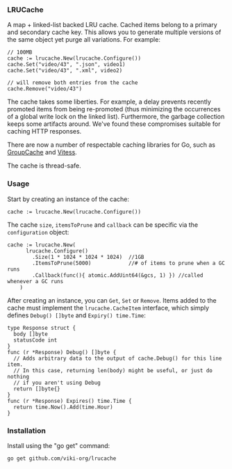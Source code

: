 ### LRUCache
A map + linked-list backed LRU cache. Cached items belong to a primary and secondary cache key. This allows you to generate multiple versions of the same object yet purge all variations. For example:

    // 100MB
    cache := lrucache.New(lrucache.Configure())
    cache.Set("video/43", ".json", video1)
    cache.Set("video/43", ".xml", video2)

    // will remove both entries from the cache
    cache.Remove("video/43")

The cache takes some liberties. For example, a delay prevents recently promoted items from being re-promoted (thus minimizing the occurrences of a global write lock on the linked list). Furthermore, the garbage collection keeps some artifacts around. We've found these compromises suitable for caching HTTP responses.

There are now a number of respectable caching libraries for Go, such as [GroupCache](https://github.com/golang/groupcache) and [Vitess](https://code.google.com/p/vitess/source/browse/go/cache/lru_cache.go).

The cache is thread-safe.

### Usage
Start by creating an instance of the cache:

    cache := lrucache.New(lrucache.Configure())

The cache `size`, `itemsToPrune` and `callback` can be specific via the `configuration` object:

    cache := lrucache.New(
          lrucache.Configure()
            .Size(1 * 1024 * 1024 * 1024)  //1GB
            .ItemsToPrune(5000)            //# of items to prune when a GC runs
            .Callback(func(){ atomic.AddUint64(&gcs, 1) }) //called whenever a GC runs
        )


After creating an instance, you can `Get`, `Set` or `Remove`. Items added to the cache must implement the `lrucache.CacheItem` interface, which simply defines `Debug() []byte` and `Expiry() time.Time`:


    type Response struct {
      body []byte
      statusCode int
    }
    func (r *Response) Debug() []byte {
      // Adds arbitrary data to the output of cache.Debug() for this line item.
      // In this case, returning len(body) might be useful, or just do nothing
      // if you aren't using Debug
      return []byte{}
    }
    func (r *Response) Expires() time.Time {
      return time.Now().Add(time.Hour)
    }

### Installation
Install using the "go get" command:

    go get github.com/viki-org/lrucache
